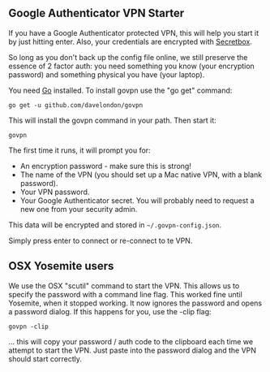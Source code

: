 Google Authenticator VPN Starter
--------------------------------

If you have a Google Authenticator protected VPN, this will help you start it by just hitting enter. Also, your credentials are encrypted with [Secretbox](https://godoc.org/golang.org/x/crypto/nacl/secretbox).

So long as you don't back up the config file online, we still preserve the essence of 2 factor auth: you need something you know (your encryption password) and something physical you have (your laptop).

You need [Go](http://golang.org/doc/install) installed. To install govpn use the "go get" command:

```
go get -u github.com/davelondon/govpn
```

This will install the govpn command in your path. Then start it:

```
govpn
```

The first time it runs, it will prompt you for:

- An encryption password - make sure this is strong!
- The name of the VPN (you should set up a Mac native VPN, with a blank password).
- Your VPN password.
- Your Google Authenticator secret. You will probably need to request a new one from your security admin.

This data will be encrypted and stored in ```~/.govpn-config.json```. 

Simply press enter to connect or re-connect to te VPN.

OSX Yosemite users
------------------

We use the OSX "scutil" command to start the VPN. This allows us to specify the password with a command line flag. This worked fine until Yosemite, when it stopped working. It now ignores the password and opens a password dialog. If this happens for you, use the -clip flag:

```
govpn -clip
```

... this will copy your password / auth code to the clipboard each time we attempt to start the VPN. Just paste into the password dialog and the VPN should start correctly.